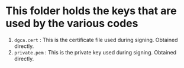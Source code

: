 # This folder holds the keys that are used by the various codes <br>

1.	`dgca.cert` : This is the certificate file used during signing. Obtained directly.
2.	`private.pem` : This is the private key used during signing. Obtained directly.
